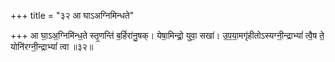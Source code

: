 +++
title = "३२ आ घाऽअग्निमिन्धते"

+++
आ घा॒ऽअ॒ग्निमि॑न्ध॒ते स्तृ॒णन्ति॑ ब॒र्हिरा॑नु॒षक्। येषा॒मिन्द्रो॒ युवा॒ सखा॑। उ॒प॒या॒मगृ॑हीतोऽस्यग्नी॒न्द्राभ्यां॑ त्वै॒ष ते॒ योनि॑रग्नी॒न्द्राभ्यां॑ त्वा ॥३२॥